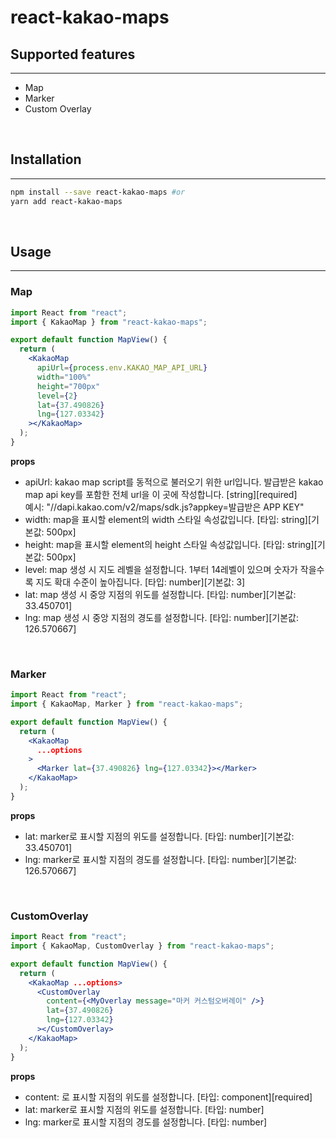 # react-kakao-maps

## Supported features

---

- Map
- Marker
- Custom Overlay

<br/>

## Installation

---

```sh
npm install --save react-kakao-maps #or
yarn add react-kakao-maps
```

<br/>

## Usage

---

### Map

```jsx
import React from "react";
import { KakaoMap } from "react-kakao-maps";

export default function MapView() {
  return (
    <KakaoMap
      apiUrl={process.env.KAKAO_MAP_API_URL}
      width="100%"
      height="700px"
      level={2}
      lat={37.490826}
      lng={127.03342}
    ></KakaoMap>
  );
}
```

**props**

- apiUrl: kakao map script를 동적으로 불러오기 위한 url입니다. 발급받은 kakao map api key를 포함한 전체 url을 이 곳에 작성합니다. [string][required]<br/>
  예시: "//dapi.kakao.com/v2/maps/sdk.js?appkey=발급받은 APP KEY"
- width: map을 표시할 element의 width 스타일 속성값입니다. [타입: string][기본값: 500px]
- height: map을 표시할 element의 height 스타일 속성값입니다. [타입: string][기본값: 500px]
- level: map 생성 시 지도 레벨을 설정합니다. 1부터 14레벨이 있으며 숫자가 작을수록 지도 확대 수준이 높아집니다.
  [타입: number][기본값: 3]
- lat: map 생성 시 중앙 지점의 위도를 설정합니다. [타입: number][기본값: 33.450701]
- lng: map 생성 시 중앙 지점의 경도를 설정합니다. [타입: number][기본값: 126.570667]

<br/>

### Marker

```jsx
import React from "react";
import { KakaoMap, Marker } from "react-kakao-maps";

export default function MapView() {
  return (
    <KakaoMap
      ...options
    >
      <Marker lat={37.490826} lng={127.03342}></Marker>
    </KakaoMap>
  );
}
```

**props**

- lat: marker로 표시할 지점의 위도를 설정합니다. [타입: number][기본값: 33.450701]
- lng: marker로 표시할 지점의 경도를 설정합니다. [타입: number][기본값: 126.570667]

<br/>

### CustomOverlay

```jsx
import React from "react";
import { KakaoMap, CustomOverlay } from "react-kakao-maps";

export default function MapView() {
  return (
    <KakaoMap ...options>
      <CustomOverlay
        content={<MyOverlay message="마커 커스텀오버레이" />}
        lat={37.490826}
        lng={127.03342}
      ></CustomOverlay>
    </KakaoMap>
  );
}
```

**props**

- content: 로 표시할 지점의 위도를 설정합니다. [타입: component][required]
- lat: marker로 표시할 지점의 위도를 설정합니다. [타입: number]
- lng: marker로 표시할 지점의 경도를 설정합니다. [타입: number]
